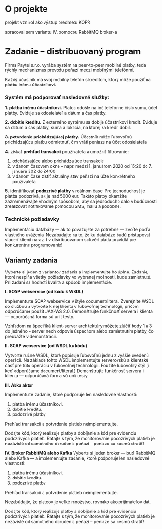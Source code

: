 # **O projekte**

projekt vznikol ako výstup predmetu KOPR 

spracoval som variantu IV. pomocou RabbitMQ broker-a

# **Zadanie – distribuovaný program**
Firma Paytel s.r.o. vyrába systém na peer-to-peer mobilné platby, teda rýchly mechanizmus prevodu peňazí medzi mobilnými telefónmi.

Každý účastník má svoj mobilný telefón s kreditom, ktorý môže použiť na platbu inému účastníkovi.

### Systém má podporovať nasledovné služby:

**1. platba inému účastníkovi.** Platca odošle na iné telefónne číslo sumu, účel platby. Eviduje sa odosielateľ a dátum a čas platby.

**2. dobitie kreditu.** Z externého systému sa dobije účastníkovi kredit. Eviduje sa dátum a čas platby, suma a lokácia, na ktorej sa kredit dobil.

**3. potvrdenie prichádzajúcej platby.** Účastník môže ľubovoľnú prichádzajúcu platbu odmietnuť, čím vráti peniaze na účet odosielateľa.

**4.** získať **prehľad transakcií** používateľa a umožniť filtrovanie:
1. odchádzajúce alebo prichádzajúce transakcie
2. v danom časovom okne – napr. medzi 1. januárom 2020 od 15:20 do 7. januára 202 do 24:00
3. v danom čase zistiť aktuálny stav peňazí na účte konkrétneho používateľa

**5.** identifikovať **podozrivé platby** v reálnom čase. Pre jednoduchosť je platba podozrivá, ak je nad 5000 eur. Takéto platby okamžite zaznamenávajte vhodným spôsobom, aby sa jednoducho dalo v budúcnosti zrealizovať notifikovanie pomocou SMS, mailu a podobne.

### Technické požiadavky
Implementáciu databázy — ak to považujete za potrebné — zvoľte podľa vlastného uváženia. Nezabúdajte na to, že ku databáze budú pristupovať viacerí klienti naraz.  I v distribuovanom softvéri platia pravidlá pre konkurentné programovanie!

## Varianty zadania
Vyberte si jeden z variantov zadania a implementujte ho úplne. Zadanie, ktoré nespĺňa všetky požiadavky vo vybranej možnosti, bude zamietnuté. Pri zadaní sa hodnotí kvalita a spôsob implementácie.

**I. SOAP webservice (od kódu k WSDL)**

Implementujte SOAP webservice v štýle document/literal. Zverejnite WSDL so službou a vytvorte k nej klienta v ľubovoľnej technológii, pričom odporúčame použiť JAX-WS 2.0. Demonštrujte funkčnosť servera i klienta — odporúčaná forma sú unit testy.

Vzhľadom na špecifiká klient-server architektúry môžete zlúčiť body 1 a 3 do jedného – server nech odpovie úspechom alebo zamietnutím platby, čo preukážte v demonštrácii.

**II. SOAP webservice (od WSDL ku kódu)**

Vytvorte ručne WSDL, ktoré popisuje ľubovoľnú jednu z vyššie uvedenú operácií. Na základe tohto WSDL implementujte serverovskú a klientskú časť pre túto operáciu v ľubovoľnej technológii. Použite ľubovoľný štýl (i keď odporúčame document/literal.) Demonštrujte funkčnosť servera i klienta — odporúčaná forma sú unit testy.

**III. Akka aktor**

Implementujte zadanie, ktoré podporuje len nasledovné vlastnosti:

1. platba inému účastníkovi. 
2. dobitie kreditu.
3. podozrivé platby

Prehľad transakcií a potvrdenie platieb neimplementujte.

Dodajte kód, ktorý realizuje platby a dobíjanie a kód pre evidenciu podozrivých platieb. Rátajte s tým, že monitorovanie podozrivých platieb je nezávislé od samotného doručenia peňazí – peniaze sa nesmú stratiť!

**IV. Broker RabbitMQ alebo Kafka**
Vyberte si jeden broker — buď RabbitMQ alebo Kafka — a implementujte zadanie, ktoré podporuje len nasledovné vlastnosti:

1. platba inému účastníkovi. 
2. dobitie kreditu.
3. podozrivé platby

Prehľad transakcií a potvrdenie platieb neimplementujte.

Nezabúdajte, že platcov je veľké množstvo, rovnako ako prijímateľov dát.

Dodajte kód, ktorý realizuje platby a dobíjanie a kód pre evidenciu podozrivých platieb. Rátajte s tým, že monitorovanie podozrivých platieb je nezávislé od samotného doručenia peňazí – peniaze sa nesmú stratiť!